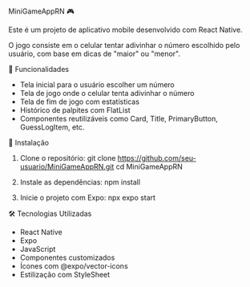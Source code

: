 MiniGameAppRN 🎮

Este é um projeto de aplicativo mobile desenvolvido com React Native.

O jogo consiste em o celular tentar adivinhar o número escolhido pelo usuário, com base em dicas de "maior" ou "menor".

📱 Funcionalidades

- Tela inicial para o usuário escolher um número
- Tela de jogo onde o celular tenta adivinhar o número
- Tela de fim de jogo com estatísticas
- Histórico de palpites com FlatList
- Componentes reutilizáveis como Card, Title, PrimaryButton, GuessLogItem, etc.

🚀 Instalação

1. Clone o repositório:
   git clone https://github.com/seu-usuario/MiniGameAppRN.git
   cd MiniGameAppRN

2. Instale as dependências:
   npm install

3. Inicie o projeto com Expo:
   npx expo start

🛠️ Tecnologias Utilizadas

- React Native
- Expo
- JavaScript
- Componentes customizados
- Ícones com @expo/vector-icons
- Estilização com StyleSheet


